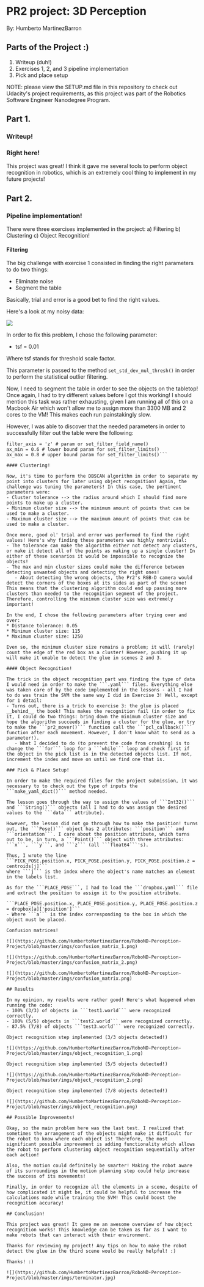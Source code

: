 # PR2 project: 3D Perception
By: Humberto MartinezBarron

## Parts of the Project :)

1. Writeup (duh!)
2. Exercises 1, 2, and 3 pipeline implementation
3. Pick and place setup

NOTE: please view the SETUP.md file in this repository to check out Udacity's project requirements, as this project was part of the Robotics Software Engineer Nanodegree Program.

## Part 1.
### Writeup!

### Right here!
This project was great! I think it gave me several tools to perform object recognition in robotics, which is an extremely cool thing to implement in my future projects!

## Part 2.
### Pipeline implementation!

There were three exercises implemented in the project:
a) Filtering
b) Clustering
c) Object Recognition!

#### Filtering
The big challenge with exercise 1 consisted in finding the right parameters to do two things:
- Eliminate noise
- Segment the table

Basically, trial and error is a good bet to find the right values.

Here's a look at my noisy data:

![](https://github.com/HumbertoMartinezBarron/RoboND-Perception-Project/blob/master/imgs/noise_points.png)

In order to fix this problem, I chose the following parameter:
* tsf = 0.01

Where tsf stands for threshold scale factor.

This parameter is passed to the method ```set_std_dev_mul_thresh()``` in order to perform the statistical outlier filtering.

Now, I need to segment the table in order to see the objects on the tabletop! Once again, I had to try different values before I got this working! I should mention this task was rather exhausting, given I am running all of this on a Macbook Air which won't allow me to assign more than 3300 MB and 2 cores to the VM! This makes each run painstakingly slow.

However, I was able to discover that the needed parameters in order to successfully filter out the table were the following:
 ```leaf_size = 0.01
filter_axis = 'z' # param or set_filter_field_name()
ax_min = 0.6 # lower bound param for set_filter_limits()
ax_max = 0.8 # upper bound param for set_filter_limits()```

#### Clustering!

Now, it's time to perform the DBSCAN algorithm in order to separate my point into clusters for later using object recognition! Again, the challenge was tuning the parameters! In this case, the pertinent parameters were:
- Cluster tolerance --> the radius around which I should find more points to make up a cluster.
- Minimum cluster size --> the minimum amount of points that can be used to make a cluster.
- Maximum cluster size --> the maximum amount of points that can be used to make a cluster.

Once more, good ol' trial and error was performed to find the right values! Here's why finding these parameters was highly nontrivial:
- The tolerance can make the algorithm either not detect any clusters, or make it detect all of the points as making up a single cluster! In either of these scenarios it would be impossible to recognize the objects!
- The max and min cluster sizes could make the difference between detecting unwanted objects and detecting the right ones!
	- About detecting the wrong objects, the Pr2's RGB-D camera would detect the corners of the boxes at its sides as part of the scene! This means that the clustering algorithm could end up passing more clusters than needed to the recognition segment of the project. Therefore, controlling the minimum cluster size was extremely important!

In the end, I chose the following parameters after trying over and over:
* Distance tolerance: 0.05
* Minimum cluster size: 115
* Maximum cluster size: 1250

Even so, the minimum cluster size remains a problem; it will (rarely) count the edge of the red box as a cluster! However, pushing it up will make it unable to detect the glue in scenes 2 and 3.

#### Object Recognition!

The trick in the object recognition part was finding the type of data I would need in order to make the ```.yaml``` files. Everything else was taken care of by the code implemented in the lessons - all I had to do was train the SVM the same way I did in Exercise 3! Well, except for 1 detail:
- Turns out, there is a trick to exercise 3: the glue is placed __behind__ the book! This makes the recognition fail (in order to fix it, I could do two things: bring down the minimum cluster size and hope the algorithm succeeds in finding a cluster for the glue, or try to make the ```pr2_mover()``` function call the ```pcl_callback()``` function after each movement. However, I don't know what to send as a parameter!).
	- What I decided to do (to prevent the code from crashing) is to change the ```for``` loop for a ```while``` loop and check first if the object in the pick list is in the detected objects list. If not, increment the index and move on until we find one that is.

### Pick & Place Setup!

In order to make the required files for the project submission, it was necessary to to check out the type of inputs the ```make_yaml_dict()``` method needed.

The lesson goes through the way to assign the values of ```Int32()``` and ```String()``` objects (all I had to do was assign the desired values to the ```data``` attribute).

However, the lesson did not go through how to make the position! turns out, the ```Pose()``` object has 2 attributes: ```position``` and ```orientation```. I care about the position attribute, which turns out to be, in turn, a ```Point()``` object with three attributes: ```x```, ```y```, and ```z``` (all ```float64```'s).

Thus, I wrote the line
```PICK_POSE.position.x, PICK_POSE.position.y, PICK_POSE.position.z = centroids[j]```
where ```j``` is the index where the object's name matches an element in the labels list.

As for the ```PLACE_POSE```, I had to load the ```dropbox.yaml``` file and extract the position to assign it to the position attribute.

```PLACE_POSE.position.x, PLACE_POSE.position.y, PLACE_POSE.position.z = dropbox[a]['position']```
- Where ```a``` is the index corresponding to the box in which the object must be placed.

Confusion matrices!

![](https://github.com/HumbertoMartinezBarron/RoboND-Perception-Project/blob/master/imgs/confusion_matrix_1.png)

![](https://github.com/HumbertoMartinezBarron/RoboND-Perception-Project/blob/master/imgs/confusion_matrix_2.png)

![](https://github.com/HumbertoMartinezBarron/RoboND-Perception-Project/blob/master/imgs/confusion_matrix.png)

## Results

In my opinion, my results were rather good! Here's what happened when running the code:
- 100% (3/3) of objects in ```test1.world``` were recognized correctly.
- 100% (5/5) objects in ```test2.world``` were recognized correctly.
- 87.5% (7/8) of objects ```test3.world``` were recognized correctly.

Object recognition step implemented (3/3 objects detected!)

![](https://github.com/HumbertoMartinezBarron/RoboND-Perception-Project/blob/master/imgs/object_recognition_1.png)

Object recognition step implemented (5/5 objects detected!)

![](https://github.com/HumbertoMartinezBarron/RoboND-Perception-Project/blob/master/imgs/object_recognition_2.png)

Object recognition step implemented (7/8 objects detected!)

![](https://github.com/HumbertoMartinezBarron/RoboND-Perception-Project/blob/master/imgs/object_recognition.png)

## Possible Improvements!

Okay, so the main problem here was the last test. I realized that sometimes the arrangement of the objects might make it difficult for the robot to know where each object is! Therefore, the most significant possible improvement is adding functionality which allows the robot to perform clustering object recognition sequentially after each action!

Also, the motion could definitely be smarter! Making the robot aware of its surroundings in the motion planning step could help increase the success of its movements!

Finally, in order to recognize all the elements in a scene, despite of how complicated it might be, it could be helpful to increase the calculations made while training the SVM! This could boost the recognition accuracy!

## Conclusion!

This project was great! It gave me an awesome overview of how object recognition works! This knowledge can be taken as far as I want to make robots that can interact with their environment.

Thanks for reviewing my project! Any tips on how to make the robot detect the glue in the third scene would be really helpful! :)

Thanks! :)

![](https://github.com/HumbertoMartinezBarron/RoboND-Perception-Project/blob/master/imgs/terminator.jpg)